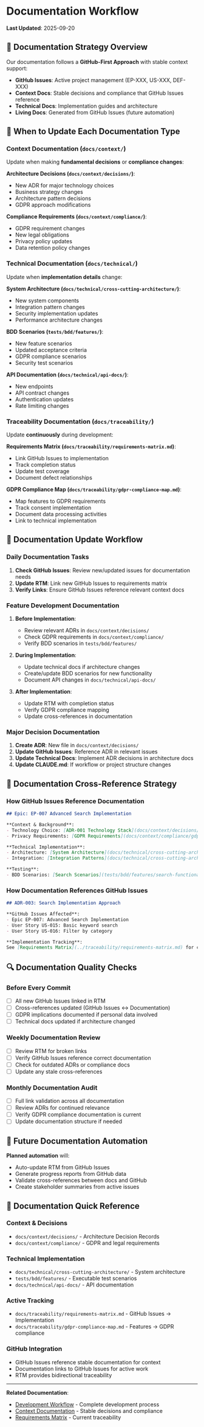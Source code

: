 # Documentation Workflow

**Last Updated**: 2025-09-20

## 🎯 Documentation Strategy Overview

Our documentation follows a **GitHub-First Approach** with stable context support:

- **GitHub Issues**: Active project management (EP-XXX, US-XXX, DEF-XXX)
- **Context Docs**: Stable decisions and compliance that GitHub Issues reference
- **Technical Docs**: Implementation guides and architecture
- **Living Docs**: Generated from GitHub Issues (future automation)

## 📂 When to Update Each Documentation Type

### **Context Documentation (`docs/context/`)**
Update when making **fundamental decisions** or **compliance changes**:

**Architecture Decisions (`docs/context/decisions/`)**:
- New ADR for major technology choices
- Business strategy changes
- Architecture pattern decisions
- GDPR approach modifications

**Compliance Requirements (`docs/context/compliance/`)**:
- GDPR requirement changes
- New legal obligations
- Privacy policy updates
- Data retention policy changes

### **Technical Documentation (`docs/technical/`)**
Update when **implementation details** change:

**System Architecture (`docs/technical/cross-cutting-architecture/`)**:
- New system components
- Integration pattern changes
- Security implementation updates
- Performance architecture changes

**BDD Scenarios (`tests/bdd/features/`)**:
- New feature scenarios
- Updated acceptance criteria
- GDPR compliance scenarios
- Security test scenarios

**API Documentation (`docs/technical/api-docs/`)**:
- New endpoints
- API contract changes
- Authentication updates
- Rate limiting changes

### **Traceability Documentation (`docs/traceability/`)**
Update **continuously** during development:

**Requirements Matrix (`docs/traceability/requirements-matrix.md`)**:
- Link GitHub Issues to implementation
- Track completion status
- Update test coverage
- Document defect relationships

**GDPR Compliance Map (`docs/traceability/gdpr-compliance-map.md`)**:
- Map features to GDPR requirements
- Track consent implementation
- Document data processing activities
- Link to technical implementation

## 🔄 Documentation Update Workflow

### **Daily Documentation Tasks**
1. **Check GitHub Issues**: Review new/updated issues for documentation needs
2. **Update RTM**: Link new GitHub Issues to requirements matrix
3. **Verify Links**: Ensure GitHub Issues reference relevant context docs

### **Feature Development Documentation**
1. **Before Implementation**:
   - Review relevant ADRs in `docs/context/decisions/`
   - Check GDPR requirements in `docs/context/compliance/`
   - Verify BDD scenarios in `tests/bdd/features/`

2. **During Implementation**:
   - Update technical docs if architecture changes
   - Create/update BDD scenarios for new functionality
   - Document API changes in `docs/technical/api-docs/`

3. **After Implementation**:
   - Update RTM with completion status
   - Verify GDPR compliance mapping
   - Update cross-references in documentation

### **Major Decision Documentation**
1. **Create ADR**: New file in `docs/context/decisions/`
2. **Update GitHub Issues**: Reference ADR in relevant issues
3. **Update Technical Docs**: Implement ADR decisions in architecture docs
4. **Update CLAUDE.md**: If workflow or project structure changes

## 📝 Documentation Cross-Reference Strategy

### **How GitHub Issues Reference Documentation**
```markdown
## Epic: EP-007 Advanced Search Implementation

**Context & Background**:
- Technology Choice: [ADR-001 Technology Stack](docs/context/decisions/adr-001-technology-stack.md)
- Privacy Requirements: [GDPR Requirements](docs/context/compliance/gdpr-requirements.md#data-minimization)

**Technical Implementation**:
- Architecture: [System Architecture](docs/technical/cross-cutting-architecture/system-architecture.md)
- Integration: [Integration Patterns](docs/technical/cross-cutting-architecture/integration-patterns.md)

**Testing**:
- BDD Scenarios: [Search Scenarios](tests/bdd/features/search-functionality.feature)
```

### **How Documentation References GitHub Issues**
```markdown
## ADR-003: Search Implementation Approach

**GitHub Issues Affected**:
- Epic EP-007: Advanced Search Implementation
- User Story US-015: Basic keyword search
- User Story US-016: Filter by category

**Implementation Tracking**:
See [Requirements Matrix](../traceability/requirements-matrix.md) for current status.
```

## 🔍 Documentation Quality Checks

### **Before Every Commit**
- [ ] All new GitHub Issues linked in RTM
- [ ] Cross-references updated (GitHub Issues ↔ Documentation)
- [ ] GDPR implications documented if personal data involved
- [ ] Technical docs updated if architecture changed

### **Weekly Documentation Review**
- [ ] Review RTM for broken links
- [ ] Verify GitHub Issues reference correct documentation
- [ ] Check for outdated ADRs or compliance docs
- [ ] Update any stale cross-references

### **Monthly Documentation Audit**
- [ ] Full link validation across all documentation
- [ ] Review ADRs for continued relevance
- [ ] Verify GDPR compliance documentation is current
- [ ] Update documentation structure if needed

## 🤖 Future Documentation Automation

**Planned automation** will:
- Auto-update RTM from GitHub Issues
- Generate progress reports from GitHub data
- Validate cross-references between docs and GitHub
- Create stakeholder summaries from active issues

## 🔗 Documentation Quick Reference

### **Context & Decisions**
- `docs/context/decisions/` - Architecture Decision Records
- `docs/context/compliance/` - GDPR and legal requirements

### **Technical Implementation**
- `docs/technical/cross-cutting-architecture/` - System architecture
- `tests/bdd/features/` - Executable test scenarios
- `docs/technical/api-docs/` - API documentation

### **Active Tracking**
- `docs/traceability/requirements-matrix.md` - GitHub Issues → Implementation
- `docs/traceability/gdpr-compliance-map.md` - Features → GDPR compliance

### **GitHub Integration**
- GitHub Issues reference stable documentation for context
- Documentation links to GitHub Issues for active work
- RTM provides bidirectional traceability

---

**Related Documentation**:
- [Development Workflow](development-workflow.md) - Complete development process
- [Context Documentation](../context/) - Stable decisions and compliance
- [Requirements Matrix](../traceability/requirements-matrix.md) - Current traceability